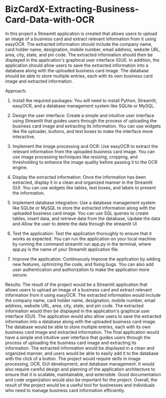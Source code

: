 # BizCardX-Extracting-Business-Card-Data-with-OCR

In this project a Streamlit application is created  that allows users to
upload an image of a business card and extract relevant information from it using
easyOCR. The extracted information should include the company name, card holder
name, designation, mobile number, email address, website URL, area, city, state,
and pin code. The extracted information should then be displayed in the application's
graphical user interface (GUI).
In addition, the application should allow users to save the extracted information into
a database along with the uploaded business card image. The database should be
able to store multiple entries, each with its own business card image and extracted
information.

Approach:
1. Install the required packages: You will need to install Python, Streamlit,
easyOCR, and a database management system like SQLite or MySQL.
2. Design the user interface: Create a simple and intuitive user interface using
Streamlit that guides users through the process of uploading the business
card image and extracting its information. You can use widgets like file
uploader, buttons, and text boxes to make the interface more interactive.

3. Implement the image processing and OCR: Use easyOCR to extract the
relevant information from the uploaded business card image. You can use
image processing techniques like resizing, cropping, and thresholding to
enhance the image quality before passing it to the OCR engine.
4. Display the extracted information: Once the information has been extracted,
display it in a clean and organized manner in the Streamlit GUI. You can use
widgets like tables, text boxes, and labels to present the information.
5. Implement database integration: Use a database management system like
SQLite or MySQL to store the extracted information along with the uploaded
business card image. You can use SQL queries to create tables, insert data,
and retrieve data from the database, Update the data and Allow the user to
delete the data through the streamlit UI
6. Test the application: Test the application thoroughly to ensure that it works as
expected. You can run the application on your local machine by running the
command streamlit run app.py in the terminal, where app.py is the name of
your Streamlit application file.
7. Improve the application: Continuously improve the application by adding new
features, optimizing the code, and fixing bugs. You can also add user
authentication and authorization to make the application more secure.


Results:
The result of the project would be a Streamlit application that allows users to upload
an image of a business card and extract relevant information from it using easyOCR.
The extracted information would include the company name, card holder name,
designation, mobile number, email address, website URL, area, city, state, and pin
code. The extracted information would then be displayed in the application's
graphical user interface (GUI).
The application would also allow users to save the extracted information into a
database along with the uploaded business card image. The database would be able
to store multiple entries, each with its own business card image and extracted
information.
The final application would have a simple and intuitive user interface that guides
users through the process of uploading the business card image and extracting its
information. The extracted information would be displayed in a clean and organized
manner, and users would be able to easily add it to the database with the click of a
button.
The project would require skills in image processing, OCR, GUI development, and
database management. It would also require careful design and planning of the
application architecture to ensure that it is scalable, maintainable, and extensible.
Good documentation and code organization would also be important for the project.
Overall, the result of the project would be a useful tool for businesses and individuals
who need to manage business card information efficiently.
